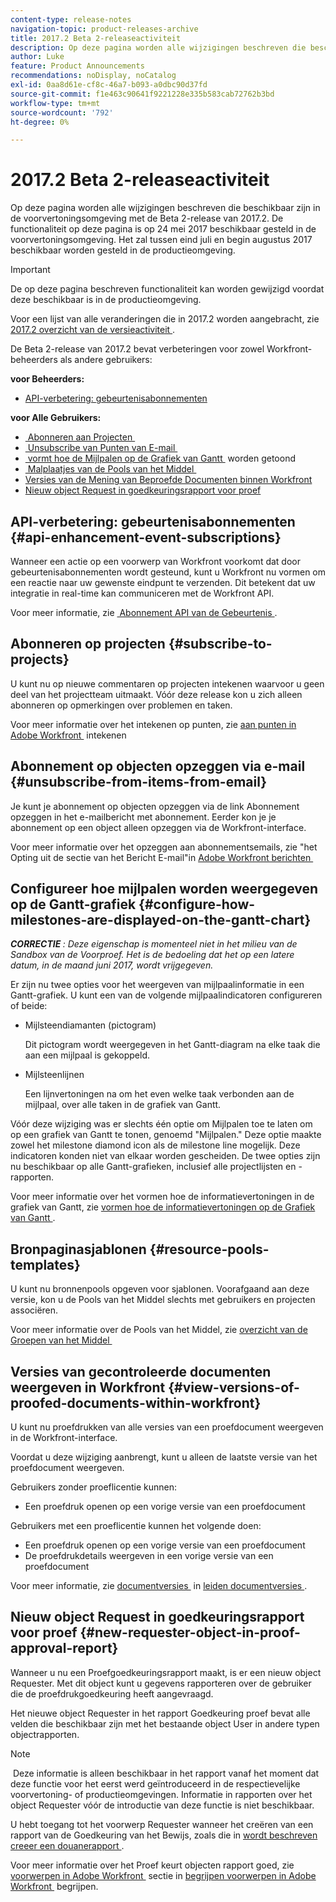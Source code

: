 ```yaml
---
content-type: release-notes
navigation-topic: product-releases-archive
title: 2017.2 Beta 2-releaseactiviteit
description: Op deze pagina worden alle wijzigingen beschreven die beschikbaar zijn in de voorvertoningsomgeving met de Beta 2-release van 2017.2. De functionaliteit op deze pagina is op 24 mei 2017 beschikbaar gesteld in de voorvertoningsomgeving. Het zal tussen eind juli en begin augustus 2017 beschikbaar worden gesteld in de productieomgeving.
author: Luke
feature: Product Announcements
recommendations: noDisplay, noCatalog
exl-id: 0aa8d61e-cf8c-46a7-b093-a0dbc90d37fd
source-git-commit: f1e463c90641f9221228e335b583cab72762b3bd
workflow-type: tm+mt
source-wordcount: '792'
ht-degree: 0%

---
```


# 2017.2 Beta 2-releaseactiviteit

Op deze pagina worden alle wijzigingen beschreven die beschikbaar zijn in de voorvertoningsomgeving met de Beta 2-release van 2017.2. De functionaliteit op deze pagina is op 24 mei 2017 beschikbaar gesteld in de voorvertoningsomgeving. Het zal tussen eind juli en begin augustus 2017 beschikbaar worden gesteld in de productieomgeving.

>[!IMPORTANT]
>
>De op deze pagina beschreven functionaliteit kan worden gewijzigd voordat deze beschikbaar is in de productieomgeving.

Voor een lijst van alle veranderingen die in 2017.2 worden aangebracht, zie [&#x200B; 2017.2 overzicht van de versieactiviteit &#x200B;](../../../../product-announcements/product-releases/quarterly-release-archive/2017.2-release-activity/2017-2-release-activity-overview.md).

De Beta 2-release van 2017.2 bevat verbeteringen voor zowel Workfront-beheerders als andere gebruikers:

**voor Beheerders:**

* [API-verbetering: gebeurtenisabonnementen](#api-enhancement-event-subscriptions)

**voor Alle Gebruikers:**

* [&#x200B; Abonneren aan Projecten &#x200B;](#subscribe-to-projects)
* [&#x200B; Unsubscribe van Punten van E-mail &#x200B;](#unsubscribe-from-items-from-email)
* [&#x200B; vormt hoe de Mijlpalen op de Grafiek van Gantt &#x200B;](#configure-how-milestones-are-displayed-on-the-gantt-chart) worden getoond
* [&#x200B; Malplaatjes van de Pools van het Middel &#x200B;](#resource-pools-templates)
* [&#x200B; Versies van de Mening van Beproefde Documenten binnen Workfront &#x200B;](#view-versions-of-proofed-documents-within-workfront)
* [Nieuw object Request in goedkeuringsrapport voor proef](#new-requester-object-in-proof-approval-report)

## API-verbetering: gebeurtenisabonnementen {#api-enhancement-event-subscriptions}

Wanneer een actie op een voorwerp van Workfront voorkomt dat door gebeurtenisabonnementen wordt gesteund, kunt u Workfront nu vormen om een reactie naar uw gewenste eindpunt te verzenden. Dit betekent dat uw integratie in real-time kan communiceren met de Workfront API.

Voor meer informatie, zie [&#x200B; Abonnement API van de Gebeurtenis &#x200B;](../../../../wf-api/general/event-subs-api.md). 

## Abonneren op projecten {#subscribe-to-projects}

U kunt nu op nieuwe commentaren op projecten intekenen waarvoor u geen deel van het projectteam uitmaakt. Vóór deze release kon u zich alleen abonneren op opmerkingen over problemen en taken.

Voor meer informatie over het intekenen op punten, zie [&#x200B; aan punten in Adobe Workfront &#x200B;](../../../../workfront-basics/using-notifications/subscribe-to-items-in-workfront.md) intekenen

## Abonnement op objecten opzeggen via e-mail {#unsubscribe-from-items-from-email}

Je kunt je abonnement op objecten opzeggen via de link Abonnement opzeggen in het e-mailbericht met abonnement. Eerder kon je je abonnement op een object alleen opzeggen via de Workfront-interface.

Voor meer informatie over het opzeggen aan abonnementsemails, zie &quot;het Opting uit de sectie van het Bericht E-mail&quot;in [&#x200B; Adobe Workfront berichten &#x200B;](../../../../workfront-basics/using-notifications/wf-notifications.md) 

## Configureer hoe mijlpalen worden weergegeven op de Gantt-grafiek {#configure-how-milestones-are-displayed-on-the-gantt-chart}

***CORRECTIE &#x200B;**: Deze eigenschap is momenteel niet in het milieu van de Sandbox van de Voorproef. Het is de bedoeling dat het op een latere datum, in de maand juni 2017, wordt vrijgegeven.*

Er zijn nu twee opties voor het weergeven van mijlpaalinformatie in een Gantt-grafiek. U kunt een van de volgende mijlpaalindicatoren configureren of beide:

* Mijlsteendiamanten (pictogram)

  Dit pictogram wordt weergegeven in het Gantt-diagram na elke taak die aan een mijlpaal is gekoppeld.

* Mijlsteenlijnen

  Een lijnvertoningen na om het even welke taak verbonden aan de mijlpaal, over alle taken in de grafiek van Gantt.

Vóór deze wijziging was er slechts één optie om Mijlpalen toe te laten om op een grafiek van Gantt te tonen, genoemd &quot;Mijlpalen.&quot; Deze optie maakte zowel het milestone diamond icon als de milestone line mogelijk. Deze indicatoren konden niet van elkaar worden gescheiden. De twee opties zijn nu beschikbaar op alle Gantt-grafieken, inclusief alle projectlijsten en -rapporten. 

Voor meer informatie over het vormen hoe de informatievertoningen in de grafiek van Gantt, zie [&#x200B; vormen hoe de informatievertoningen op de Grafiek van Gantt &#x200B;](../../../../manage-work/gantt-chart/use-the-gantt-chart/configure-info-on-gantt-chart.md).

## Bronpaginasjablonen {#resource-pools-templates}

U kunt nu bronnenpools opgeven voor sjablonen. Voorafgaand aan deze versie, kon u de Pools van het Middel slechts met gebruikers en projecten associëren.

Voor meer informatie over de Pools van het Middel, zie [&#x200B; overzicht van de Groepen van het Middel &#x200B;](../../../../resource-mgmt/resource-planning/resource-pools/work-with-resource-pools.md)

## Versies van gecontroleerde documenten weergeven in Workfront {#view-versions-of-proofed-documents-within-workfront}

U kunt nu proefdrukken van alle versies van een proefdocument weergeven in de Workfront-interface. 

Voordat u deze wijziging aanbrengt, kunt u alleen de laatste versie van het proefdocument weergeven.

Gebruikers zonder proeflicentie kunnen:

* Een proefdruk openen op een vorige versie van een proefdocument

Gebruikers met een proeflicentie kunnen het volgende doen:

* Een proefdruk openen op een vorige versie van een proefdocument
* De proefdrukdetails weergeven in een vorige versie van een proefdocument

Voor meer informatie, zie [&#x200B; documentversies &#x200B;](../../../../documents/managing-documents/manage-document-versions.md) in [&#x200B; leiden documentversies &#x200B;](../../../../documents/managing-documents/manage-document-versions.md).

## Nieuw object Request in goedkeuringsrapport voor proef {#new-requester-object-in-proof-approval-report}

Wanneer u nu een Proefgoedkeuringsrapport maakt, is er een nieuw object Requester. Met dit object kunt u gegevens rapporteren over de gebruiker die de proefdrukgoedkeuring heeft aangevraagd. 

Het nieuwe object Requester in het rapport Goedkeuring proef bevat alle velden die beschikbaar zijn met het bestaande object User in andere typen objectrapporten.

>[!NOTE]
>
> Deze informatie is alleen beschikbaar in het rapport vanaf het moment dat deze functie voor het eerst werd geïntroduceerd in de respectievelijke voorvertoning- of productieomgevingen. Informatie in rapporten over het object Requester vóór de introductie van deze functie is niet beschikbaar.

U hebt toegang tot het voorwerp Requester wanneer het creëren van een rapport van de Goedkeuring van het Bewijs, zoals die in [&#x200B; wordt beschreven creeer een douanerapport &#x200B;](../../../../reports-and-dashboards/reports/creating-and-managing-reports/create-custom-report.md).

Voor meer informatie over het Proef keurt objecten rapport goed, zie [&#x200B; voorwerpen in Adobe Workfront &#x200B;](../../../../workfront-basics/navigate-workfront/workfront-navigation/understand-objects.md) sectie in [&#x200B; begrijpen voorwerpen in Adobe Workfront &#x200B;](../../../../workfront-basics/navigate-workfront/workfront-navigation/understand-objects.md) begrijpen.
